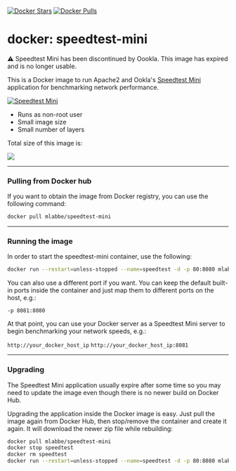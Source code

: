 [![Docker Stars](https://img.shields.io/docker/stars/mlabbe/speedtest-mini.svg)](https://hub.docker.com/r/mlabbe/speedtest-mini/) [![Docker Pulls](https://img.shields.io/docker/pulls/mlabbe/speedtest-mini.svg)](https://hub.docker.com/r/mlabbe/speedtest-mini/)

# docker: speedtest-mini
:warning: Speedtest Mini has been discontinued by Oookla.  This image has expired and is no longer usable.

This is a Docker image to run Apache2 and Ookla's [Speedtest Mini](http://www.speedtest.net/fr/mini.php) application for benchmarking network performance.

[![Speedtest Mini](http://www.speedtest.net/images/speedtestmini.png)](http://www.speedtest.net/fr/mini.php)

- Runs as non-root user
- Small image size
- Small number of layers

Total size of this image is:

[![](https://images.microbadger.com/badges/image/mlabbe/speedtest-mini.svg)](https://microbadger.com/images/mlabbe/speedtest-mini)

________________________________________
### Pulling from Docker hub
If you want to obtain the image from Docker registry, you can use the following command:
```sh
docker pull mlabbe/speedtest-mini
```
________________________________________
### Running the image
In order to start the speedtest-mini container, use the following:
```sh
docker run --restart=unless-stopped --name=speedtest -d -p 80:8080 mlabbe/speedtest-mini
```

You can also use a different port if you want.  You can keep the default built-in ports inside the container and just map them to different ports on the host, e.g.:

`-p 8081:8080`

At that point, you can use your Docker server as a Speedtest Mini server to begin
benchmarking your network speeds, e.g.:

`http://your_docker_host_ip`
`http://your_docker_host_ip:8081`

________________________________________
### Upgrading
The Speedtest Mini application usually expire after some time so you may need to update the image even though there is no newer build on Docker Hub.

Upgrading the application inside the Docker image is easy.  Just pull the image again from Docker Hub, then stop/remove the container and create it again.  It will download the newer zip file while rebuilding:
```sh
docker pull mlabbe/speedtest-mini
docker stop speedtest
docker rm speedtest
docker run --restart=unless-stopped --name=speedtest -d -p 80:8080 mlabbe/speedtest-mini
```

